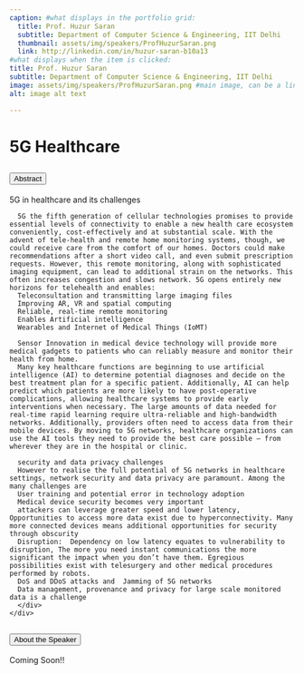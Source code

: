 ```yaml
---
caption: #what displays in the portfolio grid:
  title: Prof. Huzur Saran
  subtitle: Department of Computer Science & Engineering, IIT Delhi
  thumbnail: assets/img/speakers/ProfHuzurSaran.png
  link: http://linkedin.com/in/huzur-saran-b10a13
#what displays when the item is clicked:
title: Prof. Huzur Saran
subtitle: Department of Computer Science & Engineering, IIT Delhi
image: assets/img/speakers/ProfHuzurSaran.png #main image, can be a link or a file in assets/img/portfolio
alt: image alt text

---
```

# 5G Healthcare

<div class="accordion text-left" id="accordionExample">
  <div class="card">
    <div class="card-header" id="headingTwo">
      <h2 class="mb-0">
        <button class="btn btn-link collapsed" type="button" data-toggle="collapse" data-target="#collapseTwo" aria-expanded="false" aria-controls="collapseTwo">
          Abstract
        </button>
      </h2>
    </div>
    <div id="collapseTwo" class="collapse" aria-labelledby="headingTwo" data-parent="#accordionExample">
      <div class="card-body">
      5G in healthcare and its challenges

      5G the fifth generation of cellular technologies promises to provide essential levels of connectivity to enable a new health care ecosystem conveniently, cost-effectively and at substantial scale. With the advent of tele-health and remote home monitoring systems, though, we could receive care from the comfort of our homes. Doctors could make recommendations after a short video call, and even submit prescription requests. However, this remote monitoring, along with sophisticated imaging equipment, can lead to additional strain on the networks. This often increases congestion and slows network. 5G opens entirely new horizons for telehealth and enables:
      Teleconsultation and transmitting large imaging files
      Improving AR, VR and spatial computing
      Reliable, real-time remote monitoring
      Enables Artificial intelligence
      Wearables and Internet of Medical Things (IoMT)

      Sensor Innovation in medical device technology will provide more medical gadgets to patients who can reliably measure and monitor their health from home.
      Many key healthcare functions are beginning to use artificial intelligence (AI) to determine potential diagnoses and decide on the best treatment plan for a specific patient. Additionally, AI can help predict which patients are more likely to have post-operative complications, allowing healthcare systems to provide early interventions when necessary. The large amounts of data needed for real-time rapid learning require ultra-reliable and high-bandwidth networks. Additionally, providers often need to access data from their mobile devices. By moving to 5G networks, healthcare organizations can use the AI tools they need to provide the best care possible – from wherever they are in the hospital or clinic.

      security and data privacy challenges
      However to realise the full potential of 5G networks in healthcare settings, network security and data privacy are paramount. Among the many challenges are
      User training and potential error in technology adoption
      Medical device security becomes very important
      attackers can leverage greater speed and lower latency, Opportunities to access more data exist due to hyperconnectivity. Many more connected devices means additional opportunities for security through obscurity
      Disruption:  Dependency on low latency equates to vulnerability to disruption, The more you need instant communications the more significant the impact when you don’t have them. Egregious possibilities exist with telesurgery and other medical procedures performed by robots.
      DoS and DDoS attacks and  Jamming of 5G networks
      Data management, provenance and privacy for large scale monitored data is a challenge
      </div>
    </div>
  </div>
  <div class="card">
    <div class="card-header" id="headingThree">
      <h2 class="mb-0">
        <button class="btn btn-link collapsed" type="button" data-toggle="collapse" data-target="#collapseThree" aria-expanded="false" aria-controls="collapseThree">
          About the Speaker
        </button>
      </h2>
    </div>
    <div id="collapseThree" class="collapse" aria-labelledby="headingThree" data-parent="#accordionExample">
      <div class="card-body">
      Coming Soon!! </div>
    </div>
  </div>
</div>
